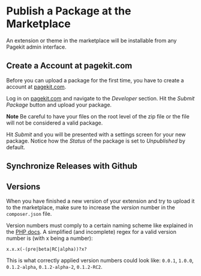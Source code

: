 # Publish a Package at the Marketplace
<p class="uk-article-lead">An extension or theme in the marketplace will be installable from any Pagekit admin interface.</p>

## Create a Account at pagekit.com
Before you can upload a package for the first time, you have to create a account at [pagekit.com](https://pagekit.com).

Log in on [pagekit.com](https://pagekit.com) and navigate to the _Developer_ section. Hit the _Submit Package_ button and upload your package.

**Note** Be careful to have your files on the root level of the zip file or the file will not be considered a valid package.

Hit _Submit_ and you will be presented with a settings screen for your new package. Notice how the _Status_ of the package is set to _Unpublished_ by default.

## Synchronize Releases with Github
## Versions
When you have finished a new version of your extension and try to upload it to the marketplace, make sure to increase the _version_ number in the `composer.json` file.

Version numbers must comply to a certain naming scheme like explained in the [PHP docs](http://php.net/en/version_compare). A simplified (and incomplete) regex for a valid version number is (with x being a number):

```
x.x.x(-(pre|beta|RC|alpha))?x?
```

This is what correctly applied version numbers could look like: `0.0.1`, `1.0.0`, `0.1.2-alpha`, `0.1.2-alpha-2`, `0.1.2-RC2`.
